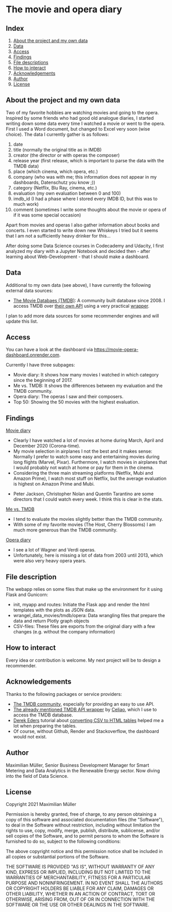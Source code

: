 # The movie and opera diary

## Index

1. [About the project and my own data](#about)
2. [Data](#data)
3. [Access](#access)
4. [Findings](#findings)
4. [File descriptions](#file-description)
5. [How to interact](#interact)
6. [Acknowledgements](#thx)
7. [Author](#author)
8. [License](#license)
   
## <a class="anchor" id = "about">About the project and my own data</a>

Two of my favorite hobbies are watching movies and going to the opera. Inspired by some friends who had good old analogue diaries, I started writing down some data every time 
I watched a movie or went to the opera. First I used a Word document, but changed to Excel very soon (wise choice). The data I currently gather is as follows: 
1. date
2. title (normally the original title as in IMDB)
3. creator (the director or with operas the composer)
4. release year (first release, which is important to parse the data with the TMDB data)
5. place (which cinema, which opera, etc.)
6. company (who was with me; this information does not appear in my dashboards, Datenschutz you know ;))
7. category (Netflix, Blu Ray, cinema, etc.)
8. evaluation (my own evaluation between 0 and 100)
9. imdb_id (I had a phase where I stored every IMDB ID, but this was to much work)
10. comment (sometimes I write some thoughts about the movie or opera of if it was some special occasion)

Apart from movies and operas I also gather information about books and concerts. I even started to write down new Whiskeys I tried but it seems that I am not a sufficiently heavy drinker for this... 

After doing some Data Science courses in Codecademy and Udacity, I first analyzed my diary with a Jupyter Notebook and decided then - after learning about Web-Development - that I should make a dashboard. 


## <a class="anchor" id = "data">Data</a>

Additional to my own data (see above), I have currently the following external data sources: 
* [The Movie Databaes (TMDB)](https://www.themoviedb.org/): A community built database since 2008. I access TMDB over [their own API](https://www.themoviedb.org/documentation/api) using a very practical [wrapper](https://pypi.org/project/tmdbsimple/).

I plan to add more data sources for some recommender engines and will update this list. 


## <a class="anchor" id="access">Access</a>

You can have a look at the dashboard via https://movie-opera-dashboard.onrender.com.

Currently I have three subpages: 
* Movie diary: It shows how many movies I watched in which category since the beginning of 2017. 
* Me vs. TMDB: It shows the differences between my evaluation and the TMDB community. 
* Opera diary: The operas I saw and their composers. 
* Top 50: Showing the 50 movies with the highest evaluation. 


## <a class="anchor" id="findings">Findings</a>

<u>Movie diary</u>

* Clearly I have watched a lot of movies at home during March, April and December 2020 (Corona-time). 
* My movie selection in airplanes I not the best and it makes sense: Normally I prefer to watch some easy and entertaining movies during long flights (Marvel, Pixar). Furthermore, I watch movies in airplanes that I would probably not watch at home or pay for them in the cinema. 
* Considering the three main streaming platforms (Netflix, Mubi and Amazon Prime), I watch most stuff on Netflix, but the average evaluation is highest on Amazon Prime and Mubi. 
+ Peter Jackson, Christopher Nolan and Quentin Tarantino are some directors that I could watch every week. I think this is clear in the stats. 

<u>Me vs. TMDB</u>

* I tend to evaluate the movies slightly better than the TMDB community. 
* With some of my favorite movies (The Host, Cherry Blossoms) I am much more generous than the TMDB community. 


<u>Opera diary</u>

* I see a lot of Wagner and Verdi operas.
* Unfortunately, here is missing a lot of data from 2003 until 2013, which were also very heavy opera years. 


## <a class="anchor" id="file-description">File description</a>

The webapp relies on some files that make up the environment for it using Flask and Gunicorn: 
* init, myapp and routes: Initiate the Flask app and render the html templates with the plots as JSON data. 
* wrangel_data_movies/tmdb/opera: Data wrangling files that prepare the data and return Plotly graph objects
* CSV-files: These files are exports from the original diary with a few changes (e.g. without the company information)


## <a class="anchor" id="interact">How to interact</a>

Every idea or contribution is welcome. My next project will be to design a recommender.


## <a class="anchor" id="thx">Acknowledgements</a>

Thanks to the following packages or service providers: 
* [The TMDB community](https://www.themoviedb.org/), especially for providing an easy to use API. 
* [The already mentioned TMDB API wrapper](https://www.themoviedb.org/) by [Celiao](https://github.com/celiao), which I use to access the TMDB database.
* [Derek Eders](https://github.com/derekeder) tutorial about [converting CSV to HTML tables](https://github.com/derekeder/csv-to-html-table) helped me a lot when 
preparing the tables. 
* Of course, without Github, Render and Stackoverflow, the dashboard would not exist. 


## <a class="anchor" id="author">Author</a>
Maximilian Müller, Senior Business Development Manager for Smart Metering and Data Analytics in the Renewable Energy sector. Now diving into the field of Data Science.


## <a class="anchor" id="license">License</a>

Copyright 2021 Maximilian Müller

Permission is hereby granted, free of charge, to any person obtaining a copy of this software and associated documentation files (the "Software"), to deal in the Software without restriction, including without limitation the rights to use, copy, modify, merge, publish, distribute, sublicense, and/or sell copies of the Software, and to permit persons to whom the Software is furnished to do so, subject to the following conditions:

The above copyright notice and this permission notice shall be included in all copies or substantial portions of the Software.

THE SOFTWARE IS PROVIDED "AS IS", WITHOUT WARRANTY OF ANY KIND, EXPRESS OR IMPLIED, INCLUDING BUT NOT LIMITED TO THE WARRANTIES OF MERCHANTABILITY, FITNESS FOR A PARTICULAR PURPOSE AND NONINFRINGEMENT. IN NO EVENT SHALL THE AUTHORS OR COPYRIGHT HOLDERS BE LIABLE FOR ANY CLAIM, DAMAGES OR OTHER LIABILITY, WHETHER IN AN ACTION OF CONTRACT, TORT OR OTHERWISE, ARISING FROM, OUT OF OR IN CONNECTION WITH THE SOFTWARE OR THE USE OR OTHER DEALINGS IN THE SOFTWARE.